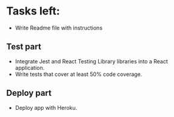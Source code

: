 # Tasks left:

- Write Readme file with instructions

## Test part

- Integrate Jest and React Testing Library libraries into a React application.
- Write tests that cover at least 50% code coverage.

## Deploy part

- Deploy app with Heroku.

